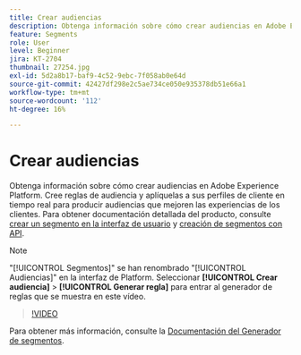```yaml
---
title: Crear audiencias
description: Obtenga información sobre cómo crear audiencias en Adobe Experience Platform.
feature: Segments
role: User
level: Beginner
jira: KT-2704
thumbnail: 27254.jpg
exl-id: 5d2a8b17-baf9-4c52-9ebc-7f058ab0e64d
source-git-commit: 42427df298e2c5ae734ce050e935378db51e66a1
workflow-type: tm+mt
source-wordcount: '112'
ht-degree: 16%

---
```


# Crear audiencias

Obtenga información sobre cómo crear audiencias en Adobe Experience Platform. Cree reglas de audiencia y aplíquelas a sus perfiles de cliente en tiempo real para producir audiencias que mejoren las experiencias de los clientes. Para obtener documentación detallada del producto, consulte [crear un segmento en la interfaz de usuario](https://experienceleague.adobe.com/docs/experience-platform/segmentation/ui/overview.html?lang=es) y [creación de segmentos con API](https://experienceleague.adobe.com/docs/experience-platform/segmentation/tutorials/create-a-segment.html).

>[!NOTE]
>
> &quot;[!UICONTROL Segmentos]&quot; se han renombrado &quot;[!UICONTROL Audiencias]&quot; en la interfaz de Platform. Seleccionar **[!UICONTROL Crear audiencia]** > **[!UICONTROL Generar regla]** para entrar al generador de reglas que se muestra en este vídeo.

>[!VIDEO](https://video.tv.adobe.com/v/27254?quality=12&learn=on)

Para obtener más información, consulte la [Documentación del Generador de segmentos](https://experienceleague.adobe.com/docs/experience-platform/segmentation/ui/segment-builder.html?lang=es).
